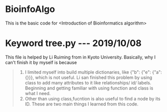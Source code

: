 # BioinfoAlgo
This is the basic code for &lt;Introduction of Bioinformatics algorithm>


# Keyword tree.py --- 2019/10/08
This file is helped by Li Ruiming from in Kyoto University.
Basically, why I can't finish it by myself is because
> 1. I limited myself into build multiple dictionaries, like {"b": {"e": {"a":{}}}, which is not useful. Li san finished this problem by using class to add many attributes to it like relationships/ id/ labels. Beginning and getting familiar with using function and class is what I need.
> 2. Other than using class,fucntion is also useful to find a node by its ID. These are two main things I learned from this code. 

